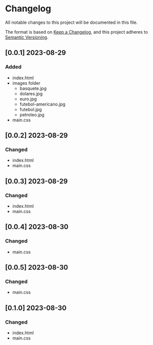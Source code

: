 # Changelog

All notable changes to this project will be documented in this file.

The format is based on [Keep a Changelog](https://keepachangelog.com/en/1.0.0/),
and this project adheres to [Semantic Versioning](https://semver.org/spec/v2.0.0.html).

## [0.0.1] 2023-08-29

### Added

- index.html
- images folder
	- basquete.jpg
	- dolares.jpg
	- euro.jpg
	- futebol-americano.jpg
	- futebol.jpg
	- petroleo.jpg
- main.css

## [0.0.2] 2023-08-29

### Changed

- index.html
- main.css

## [0.0.3] 2023-08-29

### Changed

- index.html
- main.css

## [0.0.4] 2023-08-30

### Changed

- main.css

## [0.0.5] 2023-08-30

### Changed

- main.css

## [0.1.0] 2023-08-30

### Changed

- index.html
- main.css